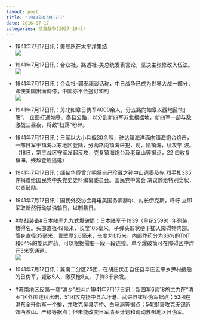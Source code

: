 ```yaml
---
layout: post
title: "1941年07月17日"
date: 2016-07-17
categories: 抗日战争(1937-1945)
---
```


<meta name="referrer" content="no-referrer" />

- 1941年7月17日讯：美舰队在太平洋集结 <br/><img src="https://ww2.sinaimg.cn/large/aca367d8jw1f5xau2vxqtj20os0dtaf2.jpg" />

- 1941年7月17日讯：合众社，路透社-美总统发表言论，坚决主张修改入伍法。 <br/><img src="https://ww2.sinaimg.cn/large/aca367d8jw1f5x93mpb8hj20mb0ke0yy.jpg" />

- 1941年7月17日讯：合众社-郭泰祺谈话称，中日战争已成为世界大战一部分，即使美国出面调停，中国亦不会签订和约 <br/><img src="https://ww3.sinaimg.cn/large/aca367d8jw1f5x7e1aahfj209h0ksad8.jpg" />

- 1941年7月17日讯：苏北如皋日伪军4000余人，分五路向如皋以西地区“扫荡”， 企图打通如皋、泰县公路，以分割新四军苏北根据地，新四军一部与敌 激战三昼夜，将敌“扫荡”粉碎。 

- 1941年7月17日讯：日军以大小兵舰30余艘，驶达镇海洋面向镇海炮台炮击，一部日军于镇海以东地区登陆，分两路向镇海进犯，晚，陷镇海，续攻宁 波。（18日，第三战区守军发起反攻，克复镇海炮台及老窜山等据点，22 曰收复镇海，残敌登舰逃逸） 

- 1941年7月17日讯：缅甸华侨曾允明将自己珍藏之孙中山遗墨及先 烈手札335件捐赠给国民党中央党史史料编纂委员会。国民党中常会 决议颁给特别奖状，以资鼓励。 

- 1941年7月17日讯：国民外交协会再电美国务卿赫尔、内长伊克斯，呼吁 立即采取断然行动禁油输日，以制暴日。 

- #参战装备#日本陆军九九式爆破筒：日本陆军于1939（皇纪2599）年列装，故得名。头部直径42毫米，长度105毫米，子弹头形状便于插入障碍物内部。筒身直径35毫米，管壁厚2.6毫米，长度为1.15米。内部炸药分为36%的TNT和64%的旋风炸药。可以根据需要一段一段连接。单个爆破筒可在障碍区中炸开3米宽通道。 <br/><img src="https://ww2.sinaimg.cn/large/aca367d8jw1f5wob1cycxj20dt0c5jsp.jpg" />

- 1941年7月17日讯：冀南二分区25团，在胡庄伏击自任县辛庄去平乡尹村接船的日伪军，毙敌5人，缴获枪8支、子弹3千余发。 

- #苏南地区反第一期“清乡”战斗# 1941年7月17日讯：新四军6师18旅主力在“清乡”区外围连续出击，51团攻克扬中县六圩港、武进县崔桥伪军据点；52团在澄东全歼伪军一个排，并攻克吴县寺桥、白马涧等据点；54团1营攻克无锡近郊西胶山、严棣等据点；但未能改变日军清乡计划和调动苏州地区日伪军。 

